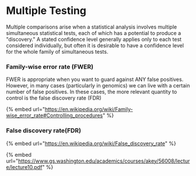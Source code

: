 # Multiple Testing

Multiple comparisons arise when a statistical analysis involves multiple simultaneous statistical tests, each of which has a potential to produce a "discovery." A stated confidence level generally applies only to each test considered individually, but often it is desirable to have a confidence level for the whole family of simultaneous tests.

### Family-wise error rate (FWER)

FWER is appropriate when you want to guard against ANY false positives. However, in many cases (particularly in genomics) we can live with a certain number of false positives. In these cases, the more relevant quantity to control is the false discovery rate (FDR)

{% embed url="https://en.wikipedia.org/wiki/Family-wise_error_rate#Controlling_procedures" %}

### False discovery rate(FDR) <a href="#firstheading" id="firstheading"></a>

{% embed url="https://en.wikipedia.org/wiki/False_discovery_rate" %}

{% embed url="https://www.gs.washington.edu/academics/courses/akey/56008/lecture/lecture10.pdf" %}
